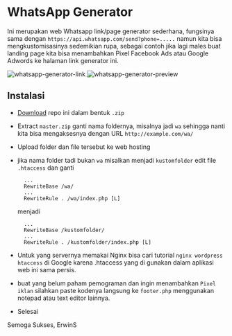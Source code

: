# WhatsApp Generator

Ini merupakan web Whatsapp link/page generator sederhana, fungsinya sama dengan `https://api.whatsapp.com/send?phone=.....` namun kita bisa mengkustomisasinya sedemikian rupa, sebagai contoh jika lagi males buat landing page kita bisa menambahkan Pixel Facebook Ads atau Google Adwords ke halaman link generator ini.

![whatsapp-generator-link](https://user-images.githubusercontent.com/760764/71894090-e6bd6180-317f-11ea-8d6f-b487a192e9a9.jpg) ![whatsapp-generator-preview](https://user-images.githubusercontent.com/760764/71894091-e6bd6180-317f-11ea-93a2-7773c5f5ef74.jpg)

## Instalasi
- [Download](https://github.com/ewwink/WhatsApp-Generator/archive/master.zip) repo ini dalam bentuk `.zip` 
- Extract `master.zip` ganti nama foldernya, misalnya jadi `wa` sehingga nanti kita bisa mengaksesnya dengan URL `http://example.com/wa/`
- Upload folder dan file tersebut ke web hosting
- jika nama folder tadi bukan `wa`  misalkan menjadi `kustomfolder` edit file `.htaccess` dan ganti

	    ...
	    RewriteBase /wa/
	    ...
	    RewriteRule . /wa/index.php [L]

  menjadi

	    ...
	    RewriteBase /kustomfolder/
	    ...
	    RewriteRule . /kustomfolder/index.php [L]

- Untuk yang servernya memakai Nginx bisa cari tutorial `nginx wordpress htaccess` di Google karena .htaccess yang di gunakan dalam aplikasi web ini sama persis.
- buat yang belum paham pemograman dan ingin menambahkan `Pixel iklan` silahkan paste kodenya langsung ke `footer.php` menggunakan notepad atau text editor lainnya.
- Selesai

Semoga Sukses,
ErwinS